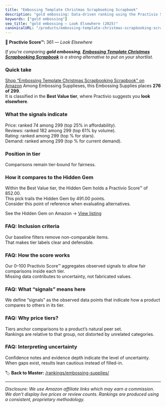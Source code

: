 ```yaml
---
title: "Embossing Template Christmas Scrapbooking Scrapbook"
description: "gold embossing: Data-driven ranking using the Practivio Score™. Positioned by quality, value, demand, findability, momentum."
keywords: ["gold embossing"]
seo_title: "gold embossing — Look Elsewhere (2025)"
canonicalURL: "/products/embossing-template-christmas-scrapbooking-scrapbook-B0F13BMY6C/"
---
```


**🚫 Practivio Score™:** 361 — _Look Elsewhere_


*If you're comparing **gold embossing**, **[Embossing Template Christmas Scrapbooking Scrapbook](https://www.amazon.com/dp/B0F13BMY6C?tag=practivio-20)** is a strong alternative to put on your shortlist.*
### Quick take
[Shop “Embossing Template Christmas Scrapbooking Scrapbook” on Amazon](https://www.amazon.com/dp/B0F13BMY6C?tag=practivio-20)
Among Embossing Supplieses, this Embossing Supplies places **276 of 299**.  
It is classified in the **Best Value tier**, where Practivio suggests you **look elsewhere**.

### What the signals indicate
Price: ranked 74 among 299 (top 25% in affordability).  
Reviews: ranked 182 among 299 (top 61% by volume).  
Rating: ranked  among 299 (top % for stars).  
Demand: ranked  among 299 (top % for current demand).

### Position in tier
Comparisons remain tier-bound for fairness.

### How it compares to the Hidden Gem
Within the Best Value tier, the Hidden Gem holds a Practivio Score™ of 852.00.  
This pick trails the Hidden Gem by 491.00 points.  
Consider this point of reference when evaluating alternatives.  

See the Hidden Gem on Amazon → [View listing](https://www.amazon.com/dp/B095HXH34C?tag=practivio-20)

### FAQ: Inclusion criteria
Our baseline filters remove non-comparable items.  
That makes tier labels clear and defensible.

### FAQ: How the score works
Our 0–100 Practivio Score™ aggregates observed signals to allow fair comparisons inside each tier.  
Missing data contributes to uncertainty, not fabricated values.

### FAQ: What “signals” means here
We define “signals” as the observed data points that indicate how a product compares to others in its tier.

### FAQ: Why price tiers?
Tiers anchor comparisons to a product’s natural peer set.  
Rankings are relative to that group, not distorted by unrelated categories.

### FAQ: Interpreting uncertainty
Confidence notes and evidence depth indicate the level of uncertainty.  
When gaps exist, results lean cautious instead of filled-in.


🏷️ **Back to Master:** [/rankings/embossing-supplies/](/rankings/embossing-supplies/)

---
_Disclosure: We use Amazon affiliate links which may earn a commission. We don’t display live prices or review counts. Rankings are produced using a consistent, proprietary methodology._
